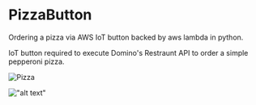 # PizzaButton
Ordering a pizza via AWS IoT button backed by aws lambda in python.

IoT button required to execute Domino's Restraunt API to order a simple pepperoni pizza.

![Pizza](https://github.com/[Derlin8]/[PizzaButton]/blob/[main]/pepperoni_pizza.jpg?raw=true)

!["alt text"](https://github.com/[username]/[reponame]/blob/[branch]/image.jpg?raw=true)


